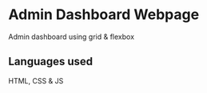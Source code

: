 # Admin Dashboard Webpage
Admin dashboard using grid &amp; flexbox


## Languages used 
 HTML, CSS & JS

